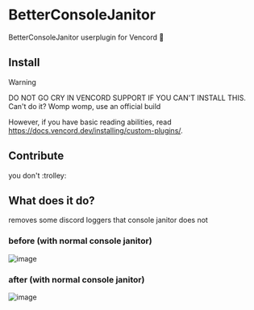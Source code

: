 # BetterConsoleJanitor

BetterConsoleJanitor userplugin for Vencord 🚀

## Install

> [!WARNING]
> DO NOT GO CRY IN VENCORD SUPPORT IF YOU CAN'T INSTALL THIS. Can't do it? Womp womp, use an official build

However, if you have basic reading abilities, read https://docs.vencord.dev/installing/custom-plugins/.

## Contribute

you don't :trolley:


## What does it do?
removes some discord loggers that console janitor does not

### before (with normal console janitor)
![image](https://github.com/user-attachments/assets/98bc8360-c069-43ec-a7c1-0fb27be15ecc)


### after (with normal console janitor)

![image](https://github.com/user-attachments/assets/d18f3010-3c31-4e0b-9297-2a91a6ca9de8)
